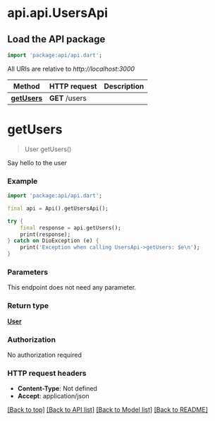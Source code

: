 # api.api.UsersApi

## Load the API package
```dart
import 'package:api/api.dart';
```

All URIs are relative to *http://localhost:3000*

Method | HTTP request | Description
------------- | ------------- | -------------
[**getUsers**](UsersApi.md#getusers) | **GET** /users | 


# **getUsers**
> User getUsers()



Say hello to the user

### Example
```dart
import 'package:api/api.dart';

final api = Api().getUsersApi();

try {
    final response = api.getUsers();
    print(response);
} catch on DioException (e) {
    print('Exception when calling UsersApi->getUsers: $e\n');
}
```

### Parameters
This endpoint does not need any parameter.

### Return type

[**User**](User.md)

### Authorization

No authorization required

### HTTP request headers

 - **Content-Type**: Not defined
 - **Accept**: application/json

[[Back to top]](#) [[Back to API list]](../README.md#documentation-for-api-endpoints) [[Back to Model list]](../README.md#documentation-for-models) [[Back to README]](../README.md)


